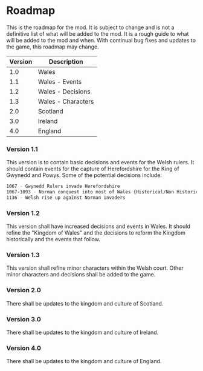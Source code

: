 # Roadmap

This is the roadmap for the mod. It is subject to change and is not a definitive list of what will be added to the mod. It is a rough guide to what will be added to the mod and when.
With continual bug fixes and updates to the game, this roadmap may change.

| Version | Description |
| ------- | ----------- |
| 1.0     | Wales       |
| 1.1     | Wales - Events |
| 1.2     | Wales - Decisions |
| 1.3     | Wales - Characters |
| 2.0     | Scotland |
| 3.0     | Ireland |
| 4.0     | England |

### Version 1.1

This version is to contain basic decisions and events for the Welsh rulers. It should contain events for the capture of Herefordshire for the King of Gwynedd and Powys. 
Some of the potential decisions include:
```sh
1067 - Gwynedd Rulers invade Herefordshire
1067-1093 - Norman conquest into most of Wales {Historical/Non Historical Combatance}
1136 - Welsh rise up against Norman invaders
```

### Version 1.2

This version shall have increased decisions and events in Wales. It should refine the "Kingdom of Wales" and the decisions to reform the Kingdom historically and the events that follow.

### Version 1.3

This version shall refine minor characters within the Welsh court. Other minor characters and decisions shall be added to the game.

### Version 2.0

There shall be updates to the kingdom and culture of Scotland.

### Version 3.0

There shall be updates to the kingdom and culture of Ireland.

### Version 4.0

There shall be updates to the kingdom and culture of England.

